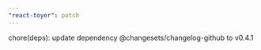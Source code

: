```yaml
---
"react-toyer": patch
---
```


chore(deps): update dependency @changesets/changelog-github to v0.4.1
